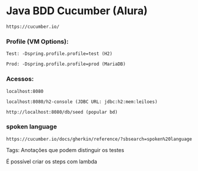 # Java BDD Cucumber (Alura)

`https://cucumber.io/`

### Profile (VM Options):
`Test: -Dspring.profile.profile=test (H2)`

`Prod: -Dspring.profile.profile=prod (MariaDB)`

### Acessos:
`localhost:8080`

`localhost:8080/h2-console (JDBC URL: jdbc:h2:mem:leiloes)`

`http://localhost:8080/db/seed (popular bd)
`

### spoken language
`https://cucumber.io/docs/gherkin/reference/?sbsearch=spoken%20language`


Tags: Anotações que podem distinguir os testes

É possível criar os steps com lambda